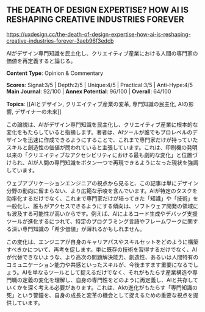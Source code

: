 ## THE DEATH OF DESIGN EXPERTISE? HOW AI IS RESHAPING CREATIVE INDUSTRIES FOREVER

https://uxdesign.cc/the-death-of-design-expertise-how-ai-is-reshaping-creative-industries-forever-3aeb96f3edcb

AIがデザイン専門知識を民主化し、クリエイティブ産業における人間の専門家の価値を再定義すると論じる。

**Content Type**: Opinion & Commentary

**Scores**: Signal:3/5 | Depth:2/5 | Unique:4/5 | Practical:3/5 | Anti-Hype:4/5
**Main Journal**: 92/100 | **Annex Potential**: 96/100 | **Overall**: 64/100

**Topics**: [[AIとデザイン, クリエイティブ産業の変革, 専門知識の民主化, AIの影響, デザイナーの未来]]

この論説は、AIがデザイン専門知識を民主化し、クリエイティブ産業に根本的な変化をもたらしていると指摘します。著者は、AIツールが誰でもプロレベルのデザインを迅速に作成できるようにすることで、これまで専門家だけが持っていたスキルと創造性の価値が問われていると主張しています。これは、印刷機の発明以来の「クリエイティブなアクセシビリティにおける最も劇的な変化」と位置づけられ、AIが人間の専門知識をボタン一つで再現できるようになった現状を強調しています。

ウェブアプリケーションエンジニアの視点から見ると、この記事は単にデザイン分野の動向に留まらない、より広範な示唆を含んでいます。AIが特定のタスクを効率化するだけでなく、これまで専門家だけが培ってきた「知識」や「技術」を一般化し、誰もがアクセスできるようにする傾向は、ソフトウェア開発の領域にも波及する可能性が高いからです。例えば、AIによるコード生成やデバッグ支援ツールが進化するにつれて、特定のプログラミング言語やフレームワークに関する深い専門知識の「希少価値」が薄れるかもしれません。

この変化は、エンジニアが自身のキャリアパスやスキルセットをどのように構築すべきかについて、再考を促します。単に既存の技術を習得するだけでなく、AIが代替できないような、より高次の問題解決能力、創造性、あるいは人間特有のコミュニケーション能力や共感といったスキルが、今後ますます重要になるでしょう。AIを単なるツールとして捉えるだけでなく、それがもたらす産業構造や専門職の定義の変化を理解し、自身の専門性をどのように再定義し、AIと共存していくかを深く考える必要があります。これは、AIの進化がもたらす「専門知識の死」という警鐘を、自身の成長と変革の機会として捉えるための重要な視点を提供しています。

